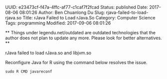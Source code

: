 UUID: e23473cf-f47a-4ffc-af77-c1caf7f2fcad
Status: published
Date: 2017-08-06 08:01:26
Author: Ben Chuanlong Du
Slug: rjava-failed-to-load-rjava.so
Title: rJava Failed to Load rJava.So
Category: Computer Science
Tags: programming
Modified: 2017-09-06 08:01:26

**
Things under legendu.net/outdated are outdated technologies 
that the author does not plan to update any more. 
Please look for better alternatives.
**

rJava failed to load rJava.so and libjvm.so

Reconfigure Java for R using the command below resolves the issue.

    sudo R CMD javareconf
